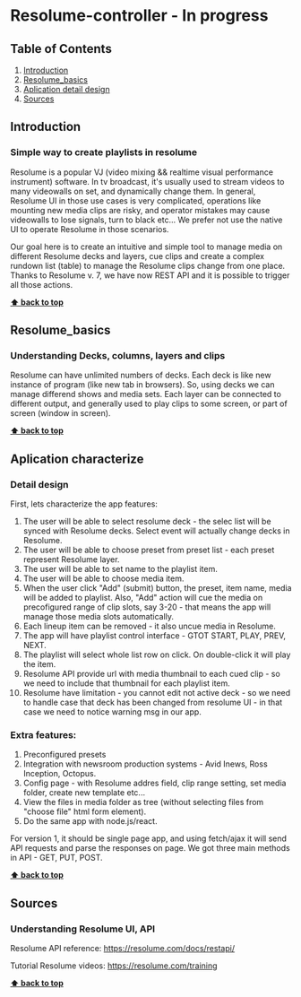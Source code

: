 # Resolume-controller - In progress

## Table of Contents
  1. [Introduction](#introduction)
  2. [Resolume_basics](#Resolume_basics)
  3. [Aplication detail design](#Aplication_detail_design)
  4. [Sources](#Sources)
  

## Introduction
### Simple way to create playlists in resolume
Resolume is a popular VJ (video  mixing && realtime visual performance instrument) software. In tv broadcast, it's usually used to stream videos to many videowalls on set, and dynamically change them. In general, Resolume UI in those use cases is very complicated, operations like mounting new media clips are risky, and operator mistakes may cause videowalls to lose signals, turn to black etc... We prefer not use the native UI to operate Resolume in those scenarios. 

Our goal here is to create an intuitive and simple tool to manage media on different Resolume decks and layers, cue clips and create a complex rundown list (table) to manage the Resolume clips change from one place. Thanks to Resolume v. 7, we have now REST API and it is possible to trigger all those actions.

**[⬆ back to top](#table-of-contents)**

## Resolume_basics
### Understanding Decks, columns, layers and clips
Resolume can have unlimited numbers of decks. Each deck is like new instance of program (like new tab in browsers). So, using decks we can manage differend shows and media sets. Each layer can be connected to different output, and generally used to play clips to some screen, or part of screen (window in screen). 

**[⬆ back to top](#table-of-contents)**

## Aplication characterize
### Detail design

First, lets characterize the app features:
1. The user will be able to select resolume deck - the selec list will be synced with Resolume decks. Select event will actually change decks in Resolume.
2. The user will be able to choose preset from preset list - each  preset represent Resolume layer.
3. The user will be able to set name to the playlist item.
4. The user will be able to choose media item.
5. When the user click "Add" (submit) button, the preset, item name, media will be added to playlist. Also, "Add" action will cue the media on precofigured range of clip slots, say 3-20 - that means the app will manage those media slots automatically. 
6. Each lineup item can be removed - it also uncue media in Resolume.
7. The app will have playlist control interface - GTOT START, PLAY, PREV, NEXT. 
8. The playlist will select whole list row on click. On double-click it will play the item.
9. Resolume API provide url with media thumbnail to each cued clip - so we need to include that thumbnail for each playlist item.
10. Resolume have limitation - you cannot edit not active deck - so we need to handle case that deck has been changed from resolume UI - in that case we need to notice warning msg in our app.

### Extra features:
1. Preconfigured presets
2. Integration with newsroom production systems - Avid Inews, Ross Inception, Octopus.
3. Config page - with Resolume addres field, clip range setting, set media folder, create new template etc...
4. View the files in media folder as tree (without selecting files from "choose file" html form element).
5. Do the same app with node.js/react.

For version 1, it should be single page app, 
and using fetch/ajax it will send API requests and parse the responses on page.
We got three main methods in API - GET, PUT, POST.
 

**[⬆ back to top](#table-of-contents)**

## Sources
### Understanding Resolume UI, API
Resolume API reference: https://resolume.com/docs/restapi/

Tutorial Resolume videos: https://resolume.com/training

**[⬆ back to top](#table-of-contents)**
